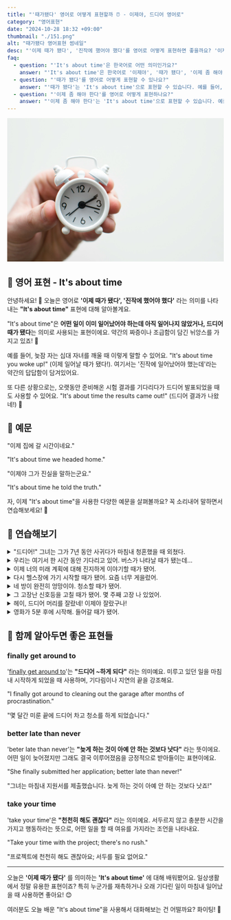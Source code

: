 ```yaml
---
title: "'때가됐다' 영어로 어떻게 표현할까 ⏰ - 이제야, 드디어 영어로"
category: "영어표현"
date: "2024-10-28 18:32 +09:00"
thumbnail: "./151.png"
alt: "때가됐다 영어표현 썸네일"
desc: "'이제 때가 됐다', '진작에 했어야 했다'를 영어로 어떻게 표현하면 좋을까요? '이제 집에 갈 시간이네요.', '드디어 그가 진실을 말하는군요.' 등을 영어로 표현하는 법을 배워봅시다. 다양한 예문을 통해서 연습하고 본인의 표현으로 만들어 보세요."
faq:
  - question: "'It's about time'은 한국어로 어떤 의미인가요?"
    answer: "'It's about time'은 한국어로 '이제야', '때가 됐다', '이제 좀 해야 한다' 등으로 번역될 수 있습니다. 주로 어떤 일이 오랫동안 미뤄졌거나 기다려온 상황에서 마침내 이루어졌을 때 사용됩니다."
  - question: "'때가 됐다'를 영어로 어떻게 표현할 수 있나요?"
    answer: "'때가 됐다'는 'It's about time'으로 표현할 수 있습니다. 예를 들어, '이제 그 문제를 해결할 때가 됐다'는 'It's about time we solved that problem'으로 말할 수 있습니다."
  - question: "'이제 좀 해야 한다'를 영어로 어떻게 표현하나요?"
    answer: "'이제 좀 해야 한다'는 'It's about time'으로 표현할 수 있습니다. 예를 들어, '이제 우리 여행 계획 을 세워야해'는 'It's about time we made travel plans'로 표현할 수 있습니다."
---
```


![흰색 미니 벨알람](./151-1.jpg)

## 🌟 영어 표현 - It's about time

안녕하세요! 👋 오늘은 영어로 **'이제 때가 됐다', '진작에 했어야 했다'** 라는 의미를 나타내는 **"It's about time"** 표현에 대해 알아볼게요.

"It's about time"은 **어떤 일이 이미 일어났어야 하는데 아직 일어나지 않았거나, 드디어 때가 됐다**는 의미로 사용되는 표현이에요. 약간의 짜증이나 조급함이 담긴 뉘앙스를 가지고 있죠! 😤

예를 들어, 늦잠 자는 십대 자녀를 깨울 때 이렇게 말할 수 있어요. "It's about time you woke up!" (이제 일어날 때가 됐다!). 여기서는 '진작에 일어났어야 했는데'라는 약간의 답답함이 담겨있어요.

또 다른 상황으로는, 오랫동안 준비해온 시험 결과를 기다리다가 드디어 발표되었을 때도 사용할 수 있어요. "It's about time the results came out!" (드디어 결과가 나왔네!) 🎉

<script async src="https://pagead2.googlesyndication.com/pagead/js/adsbygoogle.js?client=ca-pub-1465612013356152"
     crossorigin="anonymous"></script>
<!-- engple-horizontal-ad -->

<ins class="adsbygoogle"
     style="display:block"
     data-ad-client="ca-pub-1465612013356152"
     data-ad-slot="2106896038"
     data-ad-format="auto"
     data-full-width-responsive="true"></ins>

<script>
     (adsbygoogle = window.adsbygoogle || []).push({});
</script>

## 📖 예문

"이제 집에 갈 시간이네요."

"It's about time we headed home."

"이제야 그가 진실을 말하는군요."

"It's about time he told the truth."

자, 이제 "It's about time"을 사용한 다양한 예문을 살펴볼까요? 꼭 소리내어 말하면서 연습해보세요! 🚀

## 💬 연습해보기

<details>
<summary>"드디어!" 그녀는 그가 7년 동안 사귀다가 마침내 청혼했을 때 외쳤다.</summary>
<span>"It's about time!" she exclaimed when he <a href="/blog/in-english/182.finally/">finally</a> proposed after dating for seven years.</span>
</details>

<details>
<summary>우리는 여기서 한 시간 동안 기다리고 있어. 버스가 나타날 때가 됐는데...</summary>
<span>We've been waiting here for an hour. It's about time the bus showed up.</span>
</details>

<details>
<summary>이제 너의 미래 계획에 대해 진지하게 이야기할 때가 됐어.</summary>
<span>It's about time we had a <a href="/blog/in-english/146.serious/">serious</a> talk about your future plans.</span>
</details>

<details>
<summary>다시 헬스장에 가기 시작할 때가 됐어. 요즘 너무 게을렀어.</summary>
<span>It's about time I started hitting the gym again. I've been so lazy lately.</span>
</details>

<details>
<summary>네 방이 완전히 엉망이야. 청소할 때가 됐어.</summary>
<span>Your room is a complete mess. It's about time you cleaned it up.</span>
</details>

<details>
<summary>그 고장난 신호등을 고칠 때가 됐어. 몇 주째 고장 나 있었어.</summary>
<span>It's about time they fixed that broken traffic light. It's been out for weeks.</span>
</details>

<details>
<summary>헤이, 드디어 머리를 잘랐네! 이제야 잘랐구나!</summary>
<span>Hey, you <a href="/blog/in-english/182.finally/">finally</a> cut your hair! It's about time!</span>
</details>

<details>
<summary>영화가 5분 후에 시작해. 들어갈 때가 됐어.</summary>
<span>The movie's starting in five minutes. It's about time we headed in.</span>
</details>

## 🤝 함께 알아두면 좋은 표현들

### finally get around to

'[finally get around to](/blog/in-english/049.get-around-to-something/)'는 **"드디어 ~하게 되다"** 라는 의미예요. 미루고 있던 일을 마침내 시작하게 되었을 때 사용하며, 기다림이나 지연의 끝을 강조해요.

"I finally got around to cleaning out the garage after months of procrastination."

"몇 달간 미룬 끝에 드디어 차고 청소를 하게 되었습니다."

### better late than never

'beter late than never'는 **"늦게 하는 것이 아예 안 하는 것보다 낫다"** 라는 뜻이에요. 어떤 일이 늦어졌지만 그래도 결국 이루어졌음을 긍정적으로 받아들이는 표현이에요.

"She finally submitted her application; better late than never!"

"그녀는 마침내 지원서를 제출했습니다. 늦게 하는 것이 아예 안 하는 것보다 낫죠!"

### take your time

'take your time'은 **"천천히 해도 괜찮다"** 라는 의미예요. 서두르지 않고 충분한 시간을 가지고 행동하라는 뜻으로, 어떤 일을 할 때 여유를 가지라는 조언을 나타내요.

"Take your time with the project; there's no rush."

"프로젝트에 천천히 해도 괜찮아요; 서두를 필요 없어요."

---

오늘은 **'이제 때가 됐다'** 를 의미하는 **'It's about time'** 에 대해 배워봤어요. 일상생활에서 정말 유용한 표현이죠? 특히 누군가를 재촉하거나 오래 기다린 일이 마침내 일어났을 때 사용하면 좋아요! 😊

여러분도 오늘 배운 "It's about time"을 사용해서 대화해보는 건 어떨까요? 화이팅! 💪
